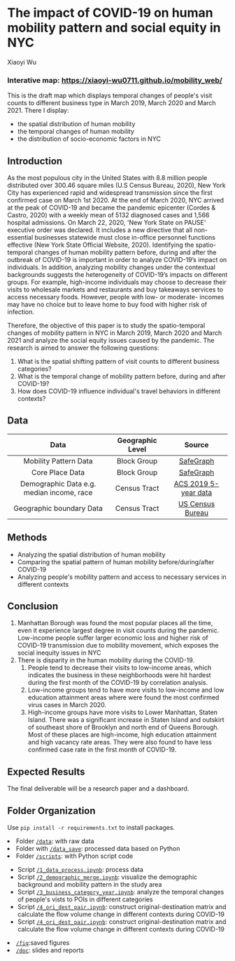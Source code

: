 # The impact of COVID-19 on human mobility pattern and social equity in NYC
Xiaoyi Wu

### Interative map: https://xiaoyi-wu0711.github.io/mobility_web/
This is the draft map which displays temporal changes of people's visit counts to different business type in March 2019, March 2020 and March 2021. 
There I display: 
- the spatial distribution of human mobility
- the temporal changes of human mobility 
- the distribution of socio-economic factors in NYC


## Introduction
As the most populous city in the United States with 8.8 million people distributed over 300.46 square miles (U.S Census Bureau, 2020), New York City has experienced rapid and widespread transmission since the first confirmed case on March 1st 2020. At the end of March 2020, NYC arrived at the peak of COVID-19 and became the pandemic epicenter (Cordes \& Castro, 2020) with a weekly mean of 5132 diagnosed cases and 1,566 hospital admissions. On March 22, 2020, 'New York State on PAUSE' executive order was declared. It includes a new directive that all non-essential businesses statewide must close in-office personnel functions effective (New York State Official Website, 2020). Identifying the spatio-temporal changes of human mobility pattern before, during and after the outbreak of COVID-19 is important in order to analyze COVID-19’s impact on individuals. In addition, analyzing mobility changes under the contextual backgrounds suggests the heterogeneity of COVID-19’s impacts on different groups. 
For example, high-income individuals may choose to decrease their visits to wholesale markets and restaurants and buy takeaways services to access necessary foods. 
However, people with low- or moderate- incomes may have no choice but to leave home to buy food with higher risk of infection.

Therefore, the objective of this paper is to study the spatio-temporal changes of mobility pattern in NYC in March 2019, March 2020 and March 2021 and analyze the social equity issues caused by the pandemic. The research is aimed to answer the following questions: 
1. What is the spatial shifting pattern of visit counts to different business categories? 
2. What is the temporal change of mobility pattern before, during and after COVID-19?
3. How does COVID-19 influence individual's travel behaviors in different contexts?

## Data

|     Data     | Geographic Level |           Source            | 
| :------------: | :------------------------: | :------------------------: | 
|    Mobility Pattern Data   | Block Group  |    [SafeGraph](https://www.safegraph.com/)    | 
| Core Place Data | Block Group  |     [SafeGraph](https://www.safegraph.com/)             | 
| Demographic Data e.g. median income, race | Census Tract |     [ACS 2019 5-year data](https://www.census.gov/data/developers/data-sets/acs-5year.html)       |
| Geographic boundary Data | Census Tract |   [US Census Bureau](https://www1.nyc.gov/site/planning/data-maps/open-data/census-download-metadata.page)       |  


## Methods
- Analyzing the spatial distribution of human mobility 
- Comparing the spatial pattern of human mobility before/during/after COVID-19
- Analyzing people's mobility pattern and access to necessary services in different contexts
## Conclusion

1. Manhattan Borough was found the most popular places all the time, even it experience largest
degree in visit counts during the pandemic. Low-income people suffer larger economic loss and higher risk of
COVID-19 transmission due to mobility movement, which exposes the social inequity issues in NYC
2. There is disparity in the human mobility during the COVID-19. 
   1. People tend
   to decrease their visits to low-income areas, which indicates the business in these neighborhoods were
   hit hardest during the first month of the COVID-19 by correlation analysis. 
   2. Low-income groups tend to have more visits to low-income and low education attainment
   areas where were found the most confirmed virus cases in March 2020. 
   3. High-income groups have more visits to Lower Manhattan, Staten Island. There was a significant
increase in Staten Island and outskirt of southeast shore of Brooklyn and north end of Queens Borough.
Most of these places are high-income, high education attainment and high vacancy rate areas. They
were also found to have less confirmed case rate in the first month of COVID-19.

## Expected Results  
 The final deliverable will be a research paper and a dashboard.
 
## Folder Organization
Use `pip install -r requirements.txt` to install packages.
<li>Folder <a href="https://github.com/CPLN-680-Spring-2022/XiaoyiWu-Mobility/tree/main/data"><code>/data</code></a>: with raw data</li>
<li>Folder with <a href="https://github.com/CPLN-680-Spring-2022/XiaoyiWu-Mobility/tree/main/data_save"><code>/data_save</code></a>: processed data based on Python</li>
<li>Folder <a href="https://github.com/CPLN-680-Spring-2022/XiaoyiWu-Mobility/tree/main/scripts"><code>/scripts</code></a>: with Python script code</li>
<ul>
        <li>Script <a href="https://github.com/CPLN-680-Spring-2022/XiaoyiWu-Mobility/blob/main/scripts/1_data_process.ipynb"><code>/1_data_process.ipynb</code></a>: process data</li>
        <li>Script <a href="https://github.com/CPLN-680-Spring-2022/XiaoyiWu-Mobility/blob/main/scripts/2_demographic_merge.ipynb"><code>/2_demographic_merge.ipynb</code></a>: visualize the demographic background and mobility pattern in the study area</li>
        <li>Script <a href="https://github.com/CPLN-680-Spring-2022/XiaoyiWu-Mobility/blob/main/scripts/3_business_category_year.ipynb"><code>/3_business_category_year.ipynb</code></a>: analyze the temporal changes of people's vists to POIs in different categories </li>
        <li>Script <a href="https://github.com/Xiaoyi-Wu0711/mobility_covid-19/blob/main/scripts/4_ori_dest_pair.ipynb"><code>/4_ori_dest_pair.ipynb</code></a>: construct original-destination matrix and calculate the flow volume change in different contexts during COVID-19</li>
        <li>Script <a href="https://github.com/Xiaoyi-Wu0711/mobility_covid-19/blob/main/scripts/4_ori_dest_pair.ipynb"><code>/4_ori_dest_pair.ipynb</code></a>: construct original-destination matrix and calculate the flow volume change in different contexts during COVID-19</li>

</ul>
<li><a href="https://github.com/CPLN-680-Spring-2022/XiaoyiWu-Mobility/tree/main/fig"><code>/fig</code></a>:saved figures</li>
<li><a href="https://github.com/CPLN-680-Spring-2022/XiaoyiWu-Mobility/tree/main/doc"><code>/doc</code></a>: slides and reports</li>

</p>

